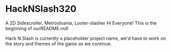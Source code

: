 # HackNSlash320
A 2D Sidescroller, Metroidvania, Looter-slasher
Hi Everyone! This is the beginning of ourREADME.md!

Hack N Slash is currently a placeholder project name, we'd have to work on the story and themes of the game as we continue.
